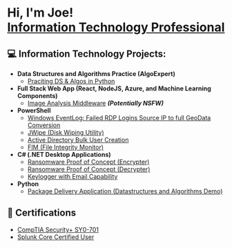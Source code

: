 <h1>Hi, I'm Joe! <br/><a href="https://www.linkedin.com/in/joseph-hawley/">Information Technology Professional</a></h1>

<h2>💻 Information Technology Projects:</h2>

- <b>Data Structures and Algorithms Practice (AlgoExpert)</b>
  - [Praciting DS & Algos in Python](https://github.com/joshmadakor1/Algorithms-Practice)
- <b>Full Stack Web App (React, NodeJS, Azure, and Machine Learning Components)</b>
  - [Image Analysis Middleware](https://github.com/joshmadakor1/4chan-Image-Analysis-Middleware-C964) <b><i>(Potentially NSFW)</b></i>
- <b>PowerShell</b>
  - [Windows EventLog: Failed RDP Logins Source IP to full GeoData Conversion](https://github.com/joshmadakor1/Sentinel-Lab)
  - [JWipe (Disk Wiping Utility)](https://github.com/joshmadakor1/Jwipe.PowerShell)
  - [Active Directory Bulk User Creation](https://github.com/joshmadakor1/AD_PS)
  - [FIM (File Integrity Monitor)](https://github.com/joshmadakor1/PowerShell-Integrity-FIM)
- <b>C# (.NET Desktop Applications)</b>
  - [Ransomware Proof of Concept (Encrypter)](https://github.com/joshmadakor1/EncrypterPOC)
  - [Ransomware Proof of Concept (Decrypter)](https://github.com/joshmadakor1/DecrypterPOC)
  - [Keylogger with Email Capability](https://github.com/joshmadakor1/Key-Logger-With-Email)
- <b>Python</b>
  - [Package Delivery Application (Datastructures and Algorithms Demo)](https://github.com/joshmadakor1/Package-Delivery-Pathfinding-Algorithm)

<h2>📜 Certifications</h2>

  - [CompTIA Security+ SY0-701](https://private-user-images.githubusercontent.com/232479445/489813442-3cc8d961-b404-46ac-8704-fd37585dbcda.jpg?jwt=eyJ0eXAiOiJKV1QiLCJhbGciOiJIUzI1NiJ9.eyJpc3MiOiJnaXRodWIuY29tIiwiYXVkIjoicmF3LmdpdGh1YnVzZXJjb250ZW50LmNvbSIsImtleSI6ImtleTUiLCJleHAiOjE3NTc5ODc4NTcsIm5iZiI6MTc1Nzk4NzU1NywicGF0aCI6Ii8yMzI0Nzk0NDUvNDg5ODEzNDQyLTNjYzhkOTYxLWI0MDQtNDZhYy04NzA0LWZkMzc1ODVkYmNkYS5qcGc_WC1BbXotQWxnb3JpdGhtPUFXUzQtSE1BQy1TSEEyNTYmWC1BbXotQ3JlZGVudGlhbD1BS0lBVkNPRFlMU0E1M1BRSzRaQSUyRjIwMjUwOTE2JTJGdXMtZWFzdC0xJTJGczMlMkZhd3M0X3JlcXVlc3QmWC1BbXotRGF0ZT0yMDI1MDkxNlQwMTUyMzdaJlgtQW16LUV4cGlyZXM9MzAwJlgtQW16LVNpZ25hdHVyZT1lNGE4MGIzNzk1NWQ1ZTJjNjFiNjMwYmYwZDk0ZDBlZGY4YTZjZmRjN2YxMWVlZGUzMjhjNDhhYWEyMTgxZGRjJlgtQW16LVNpZ25lZEhlYWRlcnM9aG9zdCJ9.RhY9JkGn1kcC4e0cAki1Irng7TWA1p764WWASN-rRVk)
  - [Splunk Core Certified User](https://private-user-images.githubusercontent.com/232479445/489814356-d2e48b88-9dcc-4a45-8b6f-8d3098063bb1.jpg?jwt=eyJ0eXAiOiJKV1QiLCJhbGciOiJIUzI1NiJ9.eyJpc3MiOiJnaXRodWIuY29tIiwiYXVkIjoicmF3LmdpdGh1YnVzZXJjb250ZW50LmNvbSIsImtleSI6ImtleTUiLCJleHAiOjE3NTc5ODgxMTcsIm5iZiI6MTc1Nzk4NzgxNywicGF0aCI6Ii8yMzI0Nzk0NDUvNDg5ODE0MzU2LWQyZTQ4Yjg4LTlkY2MtNGE0NS04YjZmLThkMzA5ODA2M2JiMS5qcGc_WC1BbXotQWxnb3JpdGhtPUFXUzQtSE1BQy1TSEEyNTYmWC1BbXotQ3JlZGVudGlhbD1BS0lBVkNPRFlMU0E1M1BRSzRaQSUyRjIwMjUwOTE2JTJGdXMtZWFzdC0xJTJGczMlMkZhd3M0X3JlcXVlc3QmWC1BbXotRGF0ZT0yMDI1MDkxNlQwMTU2NTdaJlgtQW16LUV4cGlyZXM9MzAwJlgtQW16LVNpZ25hdHVyZT1mYjQ3ZGJhMDZjNjdhN2QzYzE3YWNkZDFlYTA3MjQ0NzY3ZDNiZDk0ZTdkYjFkNmEzOGI0MmE2MjcxNjM4NTUwJlgtQW16LVNpZ25lZEhlYWRlcnM9aG9zdCJ9.-BhA0q2VfvCni55xttSs8ZOhsyjKhtttrwyKw6n8IAQ)

